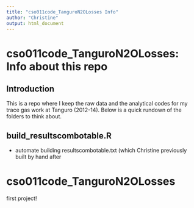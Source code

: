 ```yaml
---
title: "cso011code_TanguroN2OLosses Info"
author: "Christine"
output: html_document
---
```


# cso011code_TanguroN2OLosses: Info about this repo

## Introduction

This is a repo where I keep the raw data and the analytical codes for my trace gas work at Tanguro (2012-14).  Below is a quick rundown of the folders to think about.


## build_resultscombotable.R


* automate building resultscombotable.txt (which Christine previously built by hand after 


cso011code_TanguroN2OLosses
===========================

first project!

